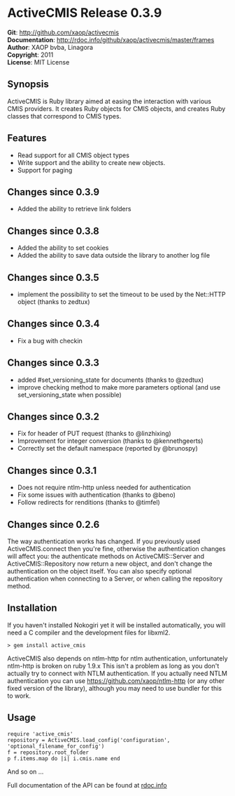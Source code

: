 # ActiveCMIS Release 0.3.9 #
**Git**:       <http://github.com/xaop/activecmis>  
**Documentation**: <http://rdoc.info/github/xaop/activecmis/master/frames>  
**Author**:    XAOP bvba, Linagora  
**Copyright**: 2011  
**License**:   MIT License  
## Synopsis ##
ActiveCMIS is Ruby library aimed at easing the interaction with various CMIS providers. It creates Ruby objects for CMIS objects, and creates Ruby classes that correspond to CMIS types.
## Features ##
- Read support for all CMIS object types
- Write support and the ability to create new objects.
- Support for paging

## Changes since 0.3.9 ##
- Added the ability to retrieve link folders

## Changes since 0.3.8 ##
- Added the ability to set cookies
- Added the ability to save data outside the library to another log file

## Changes since 0.3.5 ##
- implement the possibility to set the timeout to be used by the Net::HTTP object (thanks to zedtux)

## Changes since 0.3.4 ##
- Fix a bug with checkin

## Changes since 0.3.3 ##
- added #set_versioning_state for documents (thanks to @zedtux)
- improve checking method to make more parameters optional (and use set_versioning_state when possible)

## Changes since 0.3.2 ##
- Fix for header of PUT request (thanks to @linzhixing)
- Improvement for integer conversion (thanks to @kennethgeerts)
- Correctly set the default namespace (reported by @brunospy)

## Changes since 0.3.1 ##
- Does not require ntlm-http unless needed for authentication
- Fix some issues with authentication (thanks to @beno)
- Follow redirects for renditions (thanks to @timfel)


## Changes since 0.2.6 ##
The way authentication works has changed. If you previously used ActiveCMIS.connect then you're fine, otherwise the authentication changes will affect you: the authenticate methods on ActiveCMIS::Server and ActiveCMIS::Repository now return a new object, and don't change the authentication on the object itself. You can also specify optional authentication when connecting to a Server, or when calling the repository method.

## Installation ##
If you haven't installed Nokogiri yet it will be installed automatically, you will need a C compiler and the development files for libxml2.

    > gem install active_cmis

ActiveCMIS also depends on ntlm-http for ntlm authentication, unfortunately ntlm-http is broken on ruby 1.9.x
This isn't a problem as long as you don't actually try to connect with NTLM authentication.
If you actually need NTLM authentication you can use https://github.com/xaop/ntlm-http (or any other fixed version of the library), although you may need to use bundler for this to work.

## Usage ##
    require 'active_cmis'
    repository = ActiveCMIS.load_config('configuration', 'optional_filename_for_config')
    f = repository.root_folder
    p f.items.map do |i| i.cmis.name end

And so on ...

Full documentation of the API can be found at [rdoc.info](http://rdoc.info/projects/xaop/activecmis)
